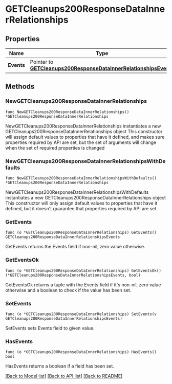 # GETCleanups200ResponseDataInnerRelationships

## Properties

Name | Type | Description | Notes
------------ | ------------- | ------------- | -------------
**Events** | Pointer to [**GETCleanups200ResponseDataInnerRelationshipsEvents**](GETCleanups200ResponseDataInnerRelationshipsEvents.md) |  | [optional] 

## Methods

### NewGETCleanups200ResponseDataInnerRelationships

`func NewGETCleanups200ResponseDataInnerRelationships() *GETCleanups200ResponseDataInnerRelationships`

NewGETCleanups200ResponseDataInnerRelationships instantiates a new GETCleanups200ResponseDataInnerRelationships object
This constructor will assign default values to properties that have it defined,
and makes sure properties required by API are set, but the set of arguments
will change when the set of required properties is changed

### NewGETCleanups200ResponseDataInnerRelationshipsWithDefaults

`func NewGETCleanups200ResponseDataInnerRelationshipsWithDefaults() *GETCleanups200ResponseDataInnerRelationships`

NewGETCleanups200ResponseDataInnerRelationshipsWithDefaults instantiates a new GETCleanups200ResponseDataInnerRelationships object
This constructor will only assign default values to properties that have it defined,
but it doesn't guarantee that properties required by API are set

### GetEvents

`func (o *GETCleanups200ResponseDataInnerRelationships) GetEvents() GETCleanups200ResponseDataInnerRelationshipsEvents`

GetEvents returns the Events field if non-nil, zero value otherwise.

### GetEventsOk

`func (o *GETCleanups200ResponseDataInnerRelationships) GetEventsOk() (*GETCleanups200ResponseDataInnerRelationshipsEvents, bool)`

GetEventsOk returns a tuple with the Events field if it's non-nil, zero value otherwise
and a boolean to check if the value has been set.

### SetEvents

`func (o *GETCleanups200ResponseDataInnerRelationships) SetEvents(v GETCleanups200ResponseDataInnerRelationshipsEvents)`

SetEvents sets Events field to given value.

### HasEvents

`func (o *GETCleanups200ResponseDataInnerRelationships) HasEvents() bool`

HasEvents returns a boolean if a field has been set.


[[Back to Model list]](../README.md#documentation-for-models) [[Back to API list]](../README.md#documentation-for-api-endpoints) [[Back to README]](../README.md)


